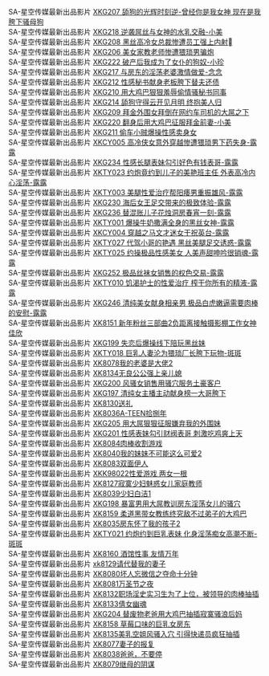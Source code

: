 SA-星空传媒最新出品影片     [XKG207 舔狗的光辉时刻逆-曾经你是我女神 现在是我胯下骚母狗](http://sagj.me/videoDetail/e91e0659bbe3687d.html)       
SA-星空传媒最新出品影片     [XKG218 逆袭屌丝与女神的水乳交融-小美](http://sagj.me/videoDetail/5fc2310579867dc9.html)    
SA-星空传媒最新出品影片     [XKG208 黑丝高冷女总裁惨遭员工强上内射](http://sagj.me/videoDetail/573e9d62dfe14cb1.html)   
SA-星空传媒最新出品影片     [XKG206 美女家教老师惨遭猥琐男骗炮](http://sagj.me/videoDetail/c19dadc4a7ce1544.html)         
SA-星空传媒最新出品影片     [XKG222 破产后我成为了女仆的狗奴-小珍](http://sagj.me/videoDetail/02620d526914d290.html)                    
SA-星空传媒最新出品影片     [XKG217 与房东的淫荡老婆激情做爱-念念](http://sagj.me/videoDetail/58c4937031b47b3b.html)                    
SA-星空传媒最新出品影片     [XKG212 性感秘书献身老板胯下替夫还债](http://sagj.me/videoDetail/7e0369674e22a379.html)                    
SA-星空传媒最新出品影片     [XKG210 用大鸡巴狠狠羞辱偷情骚秘书同事](http://sagj.me/videoDetail/73301722e574a7d2.html)                    
SA-星空传媒最新出品影片     [XKG214 舔狗守得云开见月明 终抱美人归](http://sagj.me/videoDetail/883f5fb74dbdfc1e.html)                    
SA-星空传媒最新出品影片     [XKG209 拜金外围女拜倒在网约车司机的大屌之下](http://sagj.me/videoDetail/2e1cd95e7a00335e.html)                    
SA-星空传媒最新出品影片     [XKG220 翻身后用大鸡巴征服拜金前妻-小美](http://sagj.me/videoDetail/172c52988cc7ce89.html)                    
SA-星空传媒最新出品影片     [XKG211 偷车小贼爆操性感卖身女](http://sagj.me/videoDetail/e8875118f03a83ed.html)                    
SA-星空传媒最新出品影片     [XKCY005 高冷侠女意外穿越惨遭猥琐男下药失身-露露](http://sagj.me/videoDetail/e5dff27a2d5e19c7.html)                    
SA-星空传媒最新出品影片     [XKG234 性感长腿表妹勾引好色有钱表哥-露露](http://sagj.me/videoDetail/09d884f1542fad6e.html)                    
SA-星空传媒最新出品影片     [XKTY023 约炮竟约到儿子的美艳班主任 外表高冷内心淫荡-露露](http://sagj.me/videoDetail/d9ccecac910a8966.html)                    
SA-星空传媒最新出品影片     [XKTY003 美腿性爱治疗帮阳痿男重振雄风-露露](http://sagj.me/videoDetail/a276b913ee61928f.html)                    
SA-星空传媒最新出品影片     [XKG230 海后女王足交带来的极致体验-露露](http://sagj.me/videoDetail/5950ec678e2a12f1.html)                    
SA-星空传媒最新出品影片     [XKG236 替混账儿子花烛洞房春宵一刻-露露](http://sagj.me/videoDetail/f228bbc43c9eb8ca.html)                    
SA-星空传媒最新出品影片     [XKTY001 爆操牛奶撒满全身的黑丝女神-露露](http://sagj.me/videoDetail/fba525c0701c82c1.html)                    
SA-星空传媒最新出品影片     [XKCY004 穿越之马文才迷女干祝英台-露露](http://sagj.me/videoDetail/297bd27155c92f13.html)                    
SA-星空传媒最新出品影片     [XKTY027 代驾小哥的艳遇 黑丝美腿足交诱惑-露露](http://sagj.me/videoDetail/27f96852b21704c1.html)                    
SA-星空传媒最新出品影片     [XKTY025 约操极品性感美女 人美声甜呻吟很销魂-露露](http://sagj.me/videoDetail/a8843fa9b998e95a.html)                    
SA-星空传媒最新出品影片     [XKG252 极品丝袜女销售的权色交易-露露](http://sagj.me/videoDetail/25f8d44ba4b9bade.html)                    
SA-星空传媒最新出品影片     [XKTY010 饥渴护士的性爱治疗 榨干你所有的精液-露露](http://sagj.me/videoDetail/f9ee86be6383b5c5.html)                    
SA-星空传媒最新出品影片     [XKG246 清纯美女献身相亲男 极品白虎嫩逼需要肉棒的安慰-露露](http://sagj.me/videoDetail/0995ff9e4d37aa39.html)                    
SA-星空传媒最新出品影片     [XK8151 新年粉丝三部曲2负距离接触摄影棚工作女神佳欣](http://sagj.me/videoDetail/7e714490c1569914.html)                    
SA-星空传媒最新出品影片     [XKG199 失恋后爆操线下陪玩黑丝妹](http://sagj.me/videoDetail/a7fda65092a95e39.html)                    
SA-星空传媒最新出品影片     [XKTY018 巨乳人妻沦为猥琐厂长胯下玩物-斑斑](http://sagj.me/videoDetail/cb661daa1906d315.html)                    
SA-星空传媒最新出品影片     [XK8078我的老婆是大佬2](http://sagj.me/videoDetail/e5d6df63a1b37315.html)                    
SA-星空传媒最新出品影片     [XK8134无良公公强上亲儿媳](http://sagj.me/videoDetail/98c29b4dd9400841.html)                    
SA-星空传媒最新出品影片     [XKG200 风骚女销售用骚穴服务土豪客户](http://sagj.me/videoDetail/124a84701cace685.html)                    
SA-星空传媒最新出品影片     [XKG197 清纯女主播主动献身榜一大哥胯下](http://sagj.me/videoDetail/1151563fce8bd729.html)                    
SA-星空传媒最新出品影片     [XK8130送礼](http://sagj.me/videoDetail/beff1f02f84e5a27.html)                    
SA-星空传媒最新出品影片     [XK8036A-TEEN拾捌年](http://sagj.me/videoDetail/883bde57c3114f50.html)                    
SA-星空传媒最新出品影片     [XKG205 用大屌狠狠征服嫌弃我的外围妹](http://sagj.me/videoDetail/e4182324af288f91.html)                    
SA-星空传媒最新出品影片     [XKG201 性感表妹勾引财阀表哥 刺激吃鸡爽上天](http://sagj.me/videoDetail/f7d4ba703bc6d92d.html)                    
SA-星空传媒最新出品影片     [XK8084肉棒收割游戏](http://sagj.me/videoDetail/7c8b0d8e5da8ab88.html)                    
SA-星空传媒最新出品影片     [XK8040我的妹妹不可能这么可爱2](http://sagj.me/videoDetail/72d3d555f152d138.html)                    
SA-星空传媒最新出品影片     [XK8083双面伊人](http://sagj.me/videoDetail/3379b7f70ec70a62.html)                    
SA-星空传媒最新出品影片     [XKK98022性爱游戏 两女一根](http://sagj.me/videoDetail/14eaacc28029f9f4.html)                    
SA-星空传媒最新出品影片     [XK8127寂寞少妇魅惑女儿家庭教师](http://sagj.me/videoDetail/148b4f41a6daffcd.html)                    
SA-星空传媒最新出品影片     [XK8039少妇白洁1](http://sagj.me/videoDetail/e0912e131523f3cf.html)                    
SA-星空传媒最新出品影片     [XKG198 暴富男用大屌教训房东淫荡女儿的骚穴](http://sagj.me/videoDetail/bdd20c1339dd344d.html)                    
SA-星空传媒最新出品影片     [XK8159 柔道黑带女教练终究敌不过弟子的大鸡巴](http://sagj.me/videoDetail/b14f07d0cc8b4974.html)                    
SA-星空传媒最新出品影片     [XK8035房东怀了我的孩子2](http://sagj.me/videoDetail/ad319e2e6ca408c2.html)                    
SA-星空传媒最新出品影片     [XKTY021 约炮约到巨乳表妹 化身淫荡痴女高潮不断-斑斑](http://sagj.me/videoDetail/da9249de0751caaa.html)                    
SA-星空传媒最新出品影片     [XK8160 酒馆性事 友情万年](http://sagj.me/videoDetail/c99d18bd2f770b6f.html)                    
SA-星空传媒最新出品影片     [xk8129请代替我的妻子](http://sagj.me/videoDetail/0cf7dfcc731eeb19.html)                    
SA-星空传媒最新出品影片     [XK8080坏人忘微信之夺命十分钟](http://sagj.me/videoDetail/7748c2d1ba25897b.html)                    
SA-星空传媒最新出品影片     [XK8081万圣节之夜](http://sagj.me/videoDetail/d5046ac905a3e648.html)                    
SA-星空传媒最新出品影片     [XK8132职场淫史实习生为了上位，被领导的肉棒抽插](http://sagj.me/videoDetail/7eed09acc1338de9.html)                    
SA-星空传媒最新出品影片     [XK8133倩女幽魂](http://sagj.me/videoDetail/27ec3d7da19ee1f6.html)                    
SA-星空传媒最新出品影片     [XKG204 替废物老爸用大鸡巴抽插寂寞骚浪后妈](http://sagj.me/videoDetail/f414f7a824879d64.html)                    
SA-星空传媒最新出品影片     [XK8158 草莓口味的巨乳女房东](http://sagj.me/videoDetail/e136e938e58ca3e0.html)                    
SA-星空传媒最新出品影片     [XK8135美乳空姐风骚入穴 引得快递员疯狂抽插](http://sagj.me/videoDetail/be9bff3f2016d143.html)                    
SA-星空传媒最新出品影片     [XK8077妻子的报复](http://sagj.me/videoDetail/6277d5b0c358b81f.html)                    
SA-星空传媒最新出品影片     [XK8038爸爸，不要停](http://sagj.me/videoDetail/620c0de658b21ed6.html)                    
SA-星空传媒最新出品影片     [XK8079继母的阴谋](http://sagj.me/videoDetail/d9e5e2717f5e6689.html)                                                    
